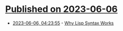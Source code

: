 # [Published on 2023-06-06](index.md)

* [2023-06-06, 04:23:55](https://lobste.rs/s/1evftg/why_lisp_syntax_works) - [Why Lisp Syntax Works](https://borretti.me/article/why-lisp-syntax-works)
